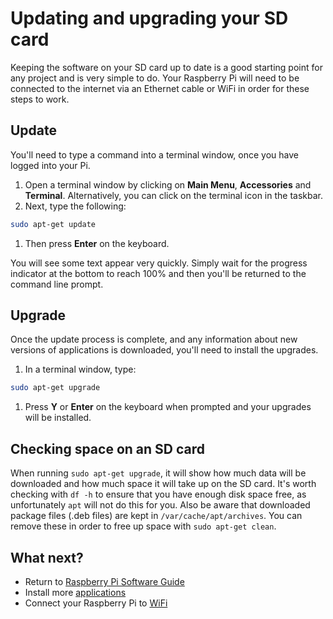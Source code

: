 # Updating and upgrading your SD card

Keeping the software on your SD card up to date is a good starting point for any project and is very simple to do. Your Raspberry Pi will need to be connected to the internet via an Ethernet cable or WiFi in order for these steps to work.

## Update

You'll need to type a command into a terminal window, once you have logged into your Pi.

1. Open a terminal window by clicking on **Main Menu**, **Accessories** and **Terminal**. Alternatively, you can click on the terminal icon in the taskbar.
1. Next, type the following:

  ```bash
  sudo apt-get update
  ```
  
1. Then press **Enter** on the keyboard.

 You will see some text appear very quickly. Simply wait for the progress indicator at the bottom to reach 100% and then you'll be returned to the command line prompt.

## Upgrade

Once the update process is complete, and any information about new versions of applications is downloaded, you'll need to install the upgrades.

1. In a terminal window, type:

  ```bash
  sudo apt-get upgrade
  ```
  
1. Press **Y** or **Enter** on the keyboard when prompted and your upgrades will be installed.

## Checking space on an SD card

When running `sudo apt-get upgrade`, it will show how much data will be downloaded and how much space it will take up on the SD card. It's worth checking with `df -h` to ensure that you have enough disk space free, as unfortunately `apt` will not do this for you. Also be aware that downloaded package files (.deb files) are kept in `/var/cache/apt/archives`. You can remove these in order to free up space with `sudo apt-get clean`.

## What next?

- Return to [Raspberry Pi Software Guide](quickstart.md)
- Install more [applications](install-apps.md)
- Connect your Raspberry Pi to [WiFi](wifi.md)
